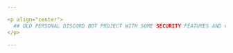 ```yaml
---

<p align="center">
  ## OLD PERSONAL DISCORD BOT PROJECT WITH SOME SECURITY FEATURES AND CUSTOM COMMANDS
</p>

---
```

